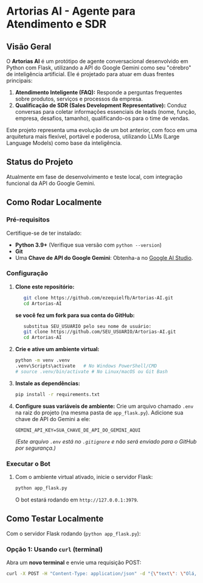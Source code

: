 # Artorias AI - Agente para Atendimento e SDR

## Visão Geral

O **Artorias AI** é um protótipo de agente conversacional desenvolvido em Python com Flask, utilizando a API do Google Gemini como seu "cérebro" de inteligência artificial. Ele é projetado para atuar em duas frentes principais:

1.  **Atendimento Inteligente (FAQ):** Responde a perguntas frequentes sobre produtos, serviços e processos da empresa.
2.  **Qualificação de SDR (Sales Development Representative):** Conduz conversas para coletar informações essenciais de leads (nome, função, empresa, desafios, tamanho), qualificando-os para o time de vendas.

Este projeto representa uma evolução de um bot anterior, com foco em uma arquitetura mais flexível, portável e poderosa, utilizando LLMs (Large Language Models) como base da inteligência.

## Status do Projeto

Atualmente em fase de desenvolvimento e teste local, com integração funcional da API do Google Gemini.

## Como Rodar Localmente

### Pré-requisitos

Certifique-se de ter instalado:

* **Python 3.9+** (Verifique sua versão com `python --version`)
* **Git**
* Uma **Chave de API do Google Gemini**: Obtenha-a no [Google AI Studio](https://aistudio.google.com/apikeys).

### Configuração

1.  **Clone este repositório:**
    ```bash
       git clone https://github.com/ezequielfb/Artorias-AI.git
       cd Artorias-AI
    ```
    **se você fez um fork para sua conta do GitHub:**
    ```bash
       substitua SEU_USUARIO pelo seu nome de usuário:
       git clone https://github.com/SEU_USUARIO/Artorias-AI.git
       cd Artorias-AI
    ```

2.  **Crie e ative um ambiente virtual:**
    ```bash
    python -m venv .venv
    .venv\Scripts\activate   # No Windows PowerShell/CMD
    # source .venv/bin/activate # No Linux/macOS ou Git Bash
    ```

3.  **Instale as dependências:**
    ```bash
    pip install -r requirements.txt
    ```

4.  **Configure suas variáveis de ambiente:**
    Crie um arquivo chamado `.env` na raiz do projeto (na mesma pasta de `app_flask.py`).
    Adicione sua chave de API do Gemini a ele:
    ```
    GEMINI_API_KEY=SUA_CHAVE_DE_API_DO_GEMINI_AQUI
    ```
    *(Este arquivo `.env` está no `.gitignore` e não será enviado para o GitHub por segurança.)*

### Executar o Bot

1.  Com o ambiente virtual ativado, inicie o servidor Flask:
    ```bash
    python app_flask.py
    ```
    O bot estará rodando em `http://127.0.0.1:3979`.

## Como Testar Localmente

Com o servidor Flask rodando (`python app_flask.py`):

### Opção 1: Usando `curl` (terminal)

Abra um **novo terminal** e envie uma requisição POST:

```bash
curl -X POST -H "Content-Type: application/json" -d "{\"text\": \"Olá, Artorias!\"}" http://localhost:3979/api/messages